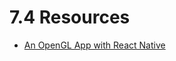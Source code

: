 # 7.4 Resources
- [An OpenGL App with React Native](http://jlongster.com/First-Impressions-using-React-Native)

